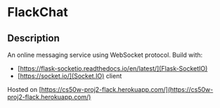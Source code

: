 # FlackChat

## Description
An online messaging service using WebSocket protocol.
Build with:
* [https://flask-socketio.readthedocs.io/en/latest/](Flask-SocketIO)
* [https://socket.io/](Socket.IO) client



Hosted on [https://cs50w-proj2-flack.herokuapp.com/](https://cs50w-proj2-flack.herokuapp.com/)


